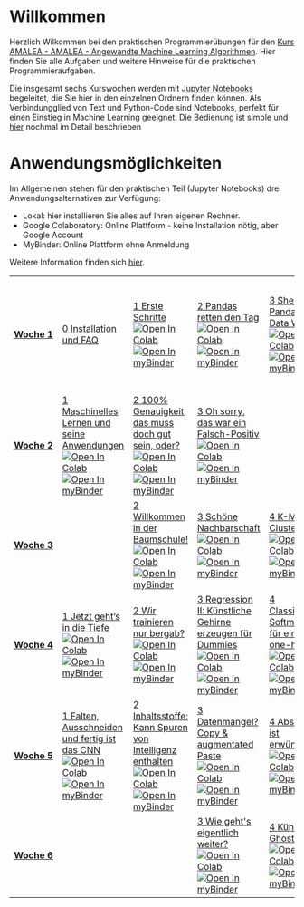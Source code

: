 # Willkommen
Herzlich Wilkommen bei den praktischen Programmierübungen für den [Kurs AMALEA - AMALEA - Angewandte Machine Learning Algorithmen](https://learn.ki-campus.org/courses/amalea-kit2021). Hier finden Sie alle Aufgaben und weitere Hinweise für die praktischen Programmieraufgaben. 

Die insgesamt sechs Kurswochen werden mit [Jupyter Notebooks](https://jupyter.org/) begeleitet, die Sie hier in den einzelnen Ordnern finden können.
Als Verbindungglied von Text und Python-Code sind Notebooks, perfekt für einen Einstieg in Machine Learning geeignet. Die Bedienung ist simple und [hier](Woche%201/1%20Erste%20Schritte.md#ausf%C3%BChren-von-code) nochmal im Detail beschrieben

# Anwendungsmöglichkeiten

Im Allgemeinen stehen für den praktischen Teil (Jupyter Notebooks) drei Anwendungsalternativen zur Verfügung:

* Lokal: hier installieren Sie alles auf Ihren eigenen Rechner.
* Google Colaboratory:  Online Plattform - keine Installation nötig, aber Google Account
* MyBinder: Online Plattform ohne Anmeldung

Weitere Information finden sich [hier](Woche%201/1%20Erste%20Schritte.md).

<table>
    <tbody>
        <tr>
            <td><a href='Woche%201'><strong>Woche&nbsp;1</strong></a></td>
            <td>
                <a href='Woche%201/0%20Installation%20und%20FAQ.md'>0 Installation und FAQ</a>
                </br>
            </td>
            <td>
                <a href='Woche%201/1%20Erste%20Schritte.ipynb'>1 Erste Schritte</a>
                </br>
                <a href='https://colab.research.google.com/github/KI-Campus/AMALEA/blob/master/Woche%201/1%20Erste%20Schritte.ipynb'><img src='https://colab.research.google.com/assets/colab-badge.svg' alt='Open In Colab'></a>
                </br>
                <a href='https://mybinder.org/v2/gh/KI-Campus/AMALEA/HEAD?filepath=Woche%201/1%20Erste%20Schritte.ipynb'><img src='https://mybinder.org/badge_logo.svg' alt='Open In myBinder'></a>
            </td>
            <td>
                <a href='Woche%201/2%20Pandas%20retten%20den%20Tag.ipynb'>2 Pandas retten den Tag</a>
                </br>
                <a href='https://colab.research.google.com/github/KI-Campus/AMALEA/blob/master/Woche%201/2%20Pandas%20retten%20den%20Tag.ipynb'><img src='https://colab.research.google.com/assets/colab-badge.svg' alt='Open In Colab'></a>
                </br>
                <a href='https://mybinder.org/v2/gh/KI-Campus/AMALEA/HEAD?filepath=Woche%201/2%20Pandas%20retten%20den%20Tag.ipynb'><img src='https://mybinder.org/badge_logo.svg' alt='Open In myBinder'></a>
            </td>
            <td>
                <a href='Woche%201/3%20Sherlock%20Pandas%20und%20Data%20Watson.ipynb'>3 Sherlock Pandas und Data Watson</a>
                </br>
                <a href='https://colab.research.google.com/github/KI-Campus/AMALEA/blob/master/Woche%201/3%20Sherlock%20Pandas%20und%20Data%20Watson.ipynb'><img src='https://colab.research.google.com/assets/colab-badge.svg' alt='Open In Colab'></a>
                </br>
                <a href='https://mybinder.org/v2/gh/KI-Campus/AMALEA/HEAD?filepath=Woche%201/3%20Sherlock%20Pandas%20und%20Data%20Watson.ipynb'><img src='https://mybinder.org/badge_logo.svg' alt='Open In myBinder'></a>
            </td>
            <td>
                <a href='Woche%201/4%20Wie%20skaliert%20eigentlich%20das%20ganze.ipynb'>4 Wie skaliert eigentlich das ganze?</a>
                </br>
                <a href='https://colab.research.google.com/github/KI-Campus/AMALEA/blob/master/Woche%201/4%20Wie%20skaliert%20eigentlich%20das%20ganze.ipynb'><img src='https://colab.research.google.com/assets/colab-badge.svg' alt='Open In Colab'></a>
                </br>
                <a href='https://mybinder.org/v2/gh/KI-Campus/AMALEA/HEAD?filepath=Woche%201/4%20Wie%20skaliert%20eigentlich%20das%20ganze.ipynb'><img src='https://mybinder.org/badge_logo.svg' alt='Open In myBinder'></a>
            </td>
        </tr>
        <tr>
            <td><a href='Woche%202'><strong>Woche&nbsp;2</strong></a></td>
            <td>
                <a href='Woche%202/1%20Maschinelles%20Lernen%20und%20seine%20Anwendungen.ipynb'>1 Maschinelles Lernen und seine Anwendungen</a>
                </br>
                <a href='https://colab.research.google.com/github/KI-Campus/AMALEA/blob/master/Woche%202/1%20Maschinelles%20Lernen%20und%20seine%20Anwendungen.ipynb'><img src='https://colab.research.google.com/assets/colab-badge.svg' alt='Open In Colab'></a>
                </br>
                <a href='https://mybinder.org/v2/gh/KI-Campus/AMALEA/HEAD?filepath=Woche%202/1%20Maschinelles%20Lernen%20und%20seine%20Anwendungen.ipynb'><img src='https://mybinder.org/badge_logo.svg' alt='Open In myBinder'></a>
            </td>
            <td>
                <a href='Woche%202/2%20100%20Genauigkeit%2C%20das%20muss%20doch%20gut%20sein%2C%20oder.ipynb'>2 100% Genauigkeit, das muss doch gut sein, oder?</a>
                </br>
                <a href='https://colab.research.google.com/github/KI-Campus/AMALEA/blob/master/Woche%202/2%20100%20Genauigkeit%2C%20das%20muss%20doch%20gut%20sein%2C%20oder.ipynb'><img src='https://colab.research.google.com/assets/colab-badge.svg' alt='Open In Colab'></a>
                </br>
                <a href='https://mybinder.org/v2/gh/KI-Campus/AMALEA/HEAD?filepath=Woche%202/2%20100%20Genauigkeit%2C%20das%20muss%20doch%20gut%20sein%2C%20oder.ipynb'><img src='https://mybinder.org/badge_logo.svg' alt='Open In myBinder'></a>
            </td>
            <td>
                <a href='Woche%202/3%20Oh%20sorry%2C%20das%20war%20ein%20Falsch-Positiv.ipynb'>3 Oh sorry, das war ein Falsch-Positiv</a>
                </br>
                <a href='https://colab.research.google.com/github/KI-Campus/AMALEA/blob/master/Woche%202/3%20Oh%20sorry%2C%20das%20war%20ein%20Falsch-Positiv.ipynb'><img src='https://colab.research.google.com/assets/colab-badge.svg' alt='Open In Colab'></a>
                </br>
                <a href='https://mybinder.org/v2/gh/KI-Campus/AMALEA/HEAD?filepath=Woche%202/3%20Oh%20sorry%2C%20das%20war%20ein%20Falsch-Positiv.ipynb'><img src='https://mybinder.org/badge_logo.svg' alt='Open In myBinder'></a>
            </td>
        </tr>
        <tr>
            <td><a href='Woche%203'><strong>Woche&nbsp;3</strong></a></td>
    <td></td>
            <td>
                <a href='Woche%203/2%20Willkommen%20in%20der%20Baumschule%21.ipynb'>2 Willkommen in der Baumschule!</a>
                </br>
                <a href='https://colab.research.google.com/github/KI-Campus/AMALEA/blob/master/Woche%203/2%20Willkommen%20in%20der%20Baumschule%21.ipynb'><img src='https://colab.research.google.com/assets/colab-badge.svg' alt='Open In Colab'></a>
                </br>
                <a href='https://mybinder.org/v2/gh/KI-Campus/AMALEA/HEAD?filepath=Woche%203/2%20Willkommen%20in%20der%20Baumschule%21.ipynb'><img src='https://mybinder.org/badge_logo.svg' alt='Open In myBinder'></a>
            </td>
            <td>
                <a href='Woche%203/3%20Sch%C3%B6ne%20Nachbarschaft.ipynb'>3 Schöne Nachbarschaft</a>
                </br>
                <a href='https://colab.research.google.com/github/KI-Campus/AMALEA/blob/master/Woche%203/3%20Sch%C3%B6ne%20Nachbarschaft.ipynb'><img src='https://colab.research.google.com/assets/colab-badge.svg' alt='Open In Colab'></a>
                </br>
                <a href='https://mybinder.org/v2/gh/KI-Campus/AMALEA/HEAD?filepath=Woche%203/3%20Sch%C3%B6ne%20Nachbarschaft.ipynb'><img src='https://mybinder.org/badge_logo.svg' alt='Open In myBinder'></a>
            </td>
            <td>
                <a href='Woche%203/4%20K-Means-Clustering.ipynb'>4 K-Means-Clustering</a>
                </br>
                <a href='https://colab.research.google.com/github/KI-Campus/AMALEA/blob/master/Woche%203/4%20K-Means-Clustering.ipynb'><img src='https://colab.research.google.com/assets/colab-badge.svg' alt='Open In Colab'></a>
                </br>
                <a href='https://mybinder.org/v2/gh/KI-Campus/AMALEA/HEAD?filepath=Woche%203/4%20K-Means-Clustering.ipynb'><img src='https://mybinder.org/badge_logo.svg' alt='Open In myBinder'></a>
            </td>
        </tr>
        <tr>
            <td><a href='Woche%204'><strong>Woche&nbsp;4</strong></a></td>
            <td>
                <a href='Woche%204/1%20Jetzt%20geht%E2%80%99s%20in%20die%20Tiefe.ipynb'>1 Jetzt geht’s in die Tiefe</a>
                </br>
                <a href='https://colab.research.google.com/github/KI-Campus/AMALEA/blob/master/Woche%204/1%20Jetzt%20geht%E2%80%99s%20in%20die%20Tiefe.ipynb'><img src='https://colab.research.google.com/assets/colab-badge.svg' alt='Open In Colab'></a>
                </br>
                <a href='https://mybinder.org/v2/gh/KI-Campus/AMALEA/HEAD?filepath=Woche%204/1%20Jetzt%20geht%E2%80%99s%20in%20die%20Tiefe.ipynb'><img src='https://mybinder.org/badge_logo.svg' alt='Open In myBinder'></a>
            </td>
            <td>
                <a href='Woche%204/2%20Wir%20trainieren%20nur%20bergab.ipynb'>2 Wir trainieren nur bergab?</a>
                </br>
                <a href='https://colab.research.google.com/github/KI-Campus/AMALEA/blob/master/Woche%204/2%20Wir%20trainieren%20nur%20bergab.ipynb'><img src='https://colab.research.google.com/assets/colab-badge.svg' alt='Open In Colab'></a>
                </br>
                <a href='https://mybinder.org/v2/gh/KI-Campus/AMALEA/HEAD?filepath=Woche%204/2%20Wir%20trainieren%20nur%20bergab.ipynb'><img src='https://mybinder.org/badge_logo.svg' alt='Open In myBinder'></a>
            </td>
            <td>
                <a href='Woche%204/3%20Regression%20II%20K%C3%BCnstliche%20Gehirne%20erzeugen%20f%C3%BCr%20Dummies.ipynb'>3 Regression II: Künstliche Gehirne erzeugen für Dummies</a>
                </br>
                <a href='https://colab.research.google.com/github/KI-Campus/AMALEA/blob/master/Woche%204/3%20Regression%20II%20K%C3%BCnstliche%20Gehirne%20erzeugen%20f%C3%BCr%20Dummies.ipynb'><img src='https://colab.research.google.com/assets/colab-badge.svg' alt='Open In Colab'></a>
                </br>
                <a href='https://mybinder.org/v2/gh/KI-Campus/AMALEA/HEAD?filepath=Woche%204/3%20Regression%20II%20K%C3%BCnstliche%20Gehirne%20erzeugen%20f%C3%BCr%20Dummies.ipynb'><img src='https://mybinder.org/badge_logo.svg' alt='Open In myBinder'></a>
            </td>
            <td>
                <a href='Woche%204/4%20Classification%20Softmax-Eis%20f%C3%BCr%20einen%20one-hot%20day.ipynb'>4 Classification: Softmax-Eis für einen one-hot day</a>
                </br>
                <a href='https://colab.research.google.com/github/KI-Campus/AMALEA/blob/master/Woche%204/4%20Classification%20Softmax-Eis%20f%C3%BCr%20einen%20one-hot%20day.ipynb'><img src='https://colab.research.google.com/assets/colab-badge.svg' alt='Open In Colab'></a>
                </br>
                <a href='https://mybinder.org/v2/gh/KI-Campus/AMALEA/HEAD?filepath=Woche%204/4%20Classification%20Softmax-Eis%20f%C3%BCr%20einen%20one-hot%20day.ipynb'><img src='https://mybinder.org/badge_logo.svg' alt='Open In myBinder'></a>
            </td>
        </tr>
        <tr>
            <td><a href='Woche%205'><strong>Woche&nbsp;5</strong></a></td>
            <td>
                <a href='Woche%205/1%20Falten%2C%20Ausschneiden%20und%20fertig%20ist%20das%20CNN.ipynb'>1 Falten, Ausschneiden und fertig ist das CNN</a>
                </br>
                <a href='https://colab.research.google.com/github/KI-Campus/AMALEA/blob/master/Woche%205/1%20Falten%2C%20Ausschneiden%20und%20fertig%20ist%20das%20CNN.ipynb'><img src='https://colab.research.google.com/assets/colab-badge.svg' alt='Open In Colab'></a>
                </br>
                <a href='https://mybinder.org/v2/gh/KI-Campus/AMALEA/HEAD?filepath=Woche%205/1%20Falten%2C%20Ausschneiden%20und%20fertig%20ist%20das%20CNN.ipynb'><img src='https://mybinder.org/badge_logo.svg' alt='Open In myBinder'></a>
            </td>
            <td>
                <a href='Woche%205/2%20Inhaltsstoffe%20Kann%20Spuren%20von%20Intelligenz%20enthalten.ipynb'>2 Inhaltsstoffe: Kann Spuren von Intelligenz enthalten</a>
                </br>
                <a href='https://colab.research.google.com/github/KI-Campus/AMALEA/blob/master/Woche%205/2%20Inhaltsstoffe%20Kann%20Spuren%20von%20Intelligenz%20enthalten.ipynb'><img src='https://colab.research.google.com/assets/colab-badge.svg' alt='Open In Colab'></a>
                </br>
                <a href='https://mybinder.org/v2/gh/KI-Campus/AMALEA/HEAD?filepath=Woche%205/2%20Inhaltsstoffe%20Kann%20Spuren%20von%20Intelligenz%20enthalten.ipynb'><img src='https://mybinder.org/badge_logo.svg' alt='Open In myBinder'></a>
            </td>
            <td>
                <a href='Woche%205/3%20Datenmangel%20Copy%20augmentated%20Paste.ipynb'>3 Datenmangel? Copy & augmentated Paste</a>
                </br>
                <a href='https://colab.research.google.com/github/KI-Campus/AMALEA/blob/master/Woche%205/3%20Datenmangel%20Copy%20augmentated%20Paste.ipynb'><img src='https://colab.research.google.com/assets/colab-badge.svg' alt='Open In Colab'></a>
                </br>
                <a href='https://mybinder.org/v2/gh/KI-Campus/AMALEA/HEAD?filepath=Woche%205/3%20Datenmangel%20Copy%20augmentated%20Paste.ipynb'><img src='https://mybinder.org/badge_logo.svg' alt='Open In myBinder'></a>
            </td>
            <td>
                <a href='Woche%205/4%20Abschauen%20ist%20erw%C3%BCnscht%21.ipynb'>4 Abschauen ist erwünscht!</a>
                </br>
                <a href='https://colab.research.google.com/github/KI-Campus/AMALEA/blob/master/Woche%205/4%20Abschauen%20ist%20erw%C3%BCnscht%21.ipynb'><img src='https://colab.research.google.com/assets/colab-badge.svg' alt='Open In Colab'></a>
                </br>
                <a href='https://mybinder.org/v2/gh/KI-Campus/AMALEA/HEAD?filepath=Woche%205/4%20Abschauen%20ist%20erw%C3%BCnscht%21.ipynb'><img src='https://mybinder.org/badge_logo.svg' alt='Open In myBinder'></a>
            </td>
        </tr>
        <tr>
            <td><a href='Woche%206'><strong>Woche&nbsp;6</strong></a></td>
    <td></td><td></td>
            <td>
                <a href='Woche%206/3%20Wie%20geht%27s%20eigentlich%20weiter.ipynb'>3 Wie geht's eigentlich weiter?</a>
                </br>
                <a href='https://colab.research.google.com/github/KI-Campus/AMALEA/blob/master/Woche%206/3%20Wie%20geht%27s%20eigentlich%20weiter.ipynb'><img src='https://colab.research.google.com/assets/colab-badge.svg' alt='Open In Colab'></a>
                </br>
                <a href='https://mybinder.org/v2/gh/KI-Campus/AMALEA/HEAD?filepath=Woche%206/3%20Wie%20geht%27s%20eigentlich%20weiter.ipynb'><img src='https://mybinder.org/badge_logo.svg' alt='Open In myBinder'></a>
            </td>
            <td>
                <a href='Woche%206/4%20K%C3%BCnstlicher%20Ghost-Writer.ipynb'>4 Künstlicher Ghost-Writer</a>
                </br>
                <a href='https://colab.research.google.com/github/KI-Campus/AMALEA/blob/master/Woche%206/4%20K%C3%BCnstlicher%20Ghost-Writer.ipynb'><img src='https://colab.research.google.com/assets/colab-badge.svg' alt='Open In Colab'></a>
                </br>
                <a href='https://mybinder.org/v2/gh/KI-Campus/AMALEA/HEAD?filepath=Woche%206/4%20K%C3%BCnstlicher%20Ghost-Writer.ipynb'><img src='https://mybinder.org/badge_logo.svg' alt='Open In myBinder'></a>
            </td>
        </tr>
    </tbody>
</table>
